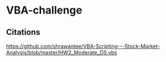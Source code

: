 # VBA-challenge

## Citations

https://github.com/shrawantee/VBA-Scripting---Stock-Market-Analysis/blob/master/HW2_Moderate_DS.vbs
